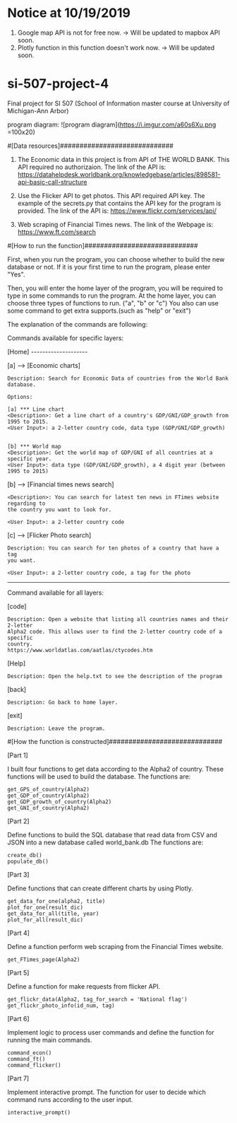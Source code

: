 # Notice at 10/19/2019
1. Google map API is not for free now. -> Will be updated to mapbox API soon.
2. Plotly function in this function doesn't work now. -> Will be updated soon.


# si-507-project-4
Final project for SI 507 (School of Information master course at University of Michigan-Ann Arbor)

program diagram:
![program diagram](https://i.imgur.com/a60s6Xu.png =100x20)

#[Data resources]#############################
1. The Economic data in this project is from API of THE WORLD BANK. 
  This API required no authorizaion.
  The link of the API is: 
  https://datahelpdesk.worldbank.org/knowledgebase/articles/898581-api-basic-call-structure

2. Use the Flicker API to get photos. 
  This API required API key. The example of the secrets.py that contains the API key for the program is provided. 
  The link of the API is: 
  https://www.flickr.com/services/api/

3. Web scraping of Financial Times news. 
  The link of the Webpage is: 
  https://www.ft.com/search


#[How to run the function]#############################

First, when you run the program, you can choose whether to build the new database or not. 
If it is your first time to run the program, please enter "Yes".

Then, you will enter the home layer of the program, you will be required to type in some commands to run the program. 
At the home layer, you can choose three types of functions to run. ("a", "b" or "c")
You also can use some command to get extra supports.(such as "help" or "exit")

The explanation of the commands are following:

Commands available for specific layers:

[Home] --------------------

[a] -->	[Economic charts]

	Description: Search for Economic Data of countries from the World Bank database.

	Options:

	[a] *** Line chart
	<Description>: Get a line chart of a country's GDP/GNI/GDP_growth from 1995 to 2015.
	<User Input>: a 2-letter country code, data type (GDP/GNI/GDP_growth)


	[b] *** World map
	<Description>: Get the world map of GDP/GNI of all countries at a specific year.
	<User Input>: data type (GDP/GNI/GDP_growth), a 4 digit year (between 1995 to 2015)


[b] -->	[Financial times news search]

	<Description>: You can search for latest ten news in FTimes website regarding to 
	the country you want to look for.
	
	<User Input>: a 2-letter country code


[c] -->	[Flicker Photo search]

	Description: You can search for ten photos of a country that have a tag 
	you want.

	<User Input>: a 2-letter country code, a tag for the photo

---------------------------------------------------

Command available for all layers: 

[code]

	Description: Open a website that listing all countries names and their 2-letter 
	Alpha2 code. This allows user to find the 2-letter country code of a specific 
	country.
	https://www.worldatlas.com/aatlas/ctycodes.htm


[Help]

	Description: Open the help.txt to see the description of the program

[back]	

	Description: Go back to home layer.

[exit]

	Description: Leave the program.

  
#[How the function is constructed]#############################
 
[Part 1]

I built four functions to get data according to the Alpha2 of country. These functions will be used to build the database.
The functions are:

	get_GPS_of_country(Alpha2)
	get_GDP_of_country(Alpha2)
	get_GDP_growth_of_country(Alpha2)
	get_GNI_of_country(Alpha2)
	
[Part 2]

Define functions to build the SQL database that read data from CSV and JSON into a new database called world_bank.db
The functions are:

	create_db()
	populate_db()

[Part 3]

Define functions that can create different charts by using Plotly.

	get_data_for_one(alpha2, title)
	plot_for_one(result_dic)
	get_data_for_all(title, year)
	plot_for_all(result_dic)

[Part 4]

Define a function perform web scraping from the Financial Times website.

	get_FTimes_page(Alpha2)

[Part 5]

Define a function for make requests from flicker API.

	get_flickr_data(Alpha2, tag_for_search = 'National flag')
	get_flickr_photo_info(id_num, tag)

[Part 6]

Implement logic to process user commands and define the function for running the main commands.

	command_econ()
	command_ft()
	command_flicker()

[Part 7]
  
Implement interactive prompt. The function for user to decide which command runs according to the user input.

	interactive_prompt()


  
  

